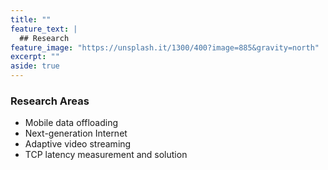 ```yaml
---
title: ""
feature_text: |
  ## Research
feature_image: "https://unsplash.it/1300/400?image=885&gravity=north"
excerpt: ""
aside: true
---
```

### Research Areas
* Mobile data offloading
* Next-generation Internet
* Adaptive video streaming
* TCP latency measurement and solution 
